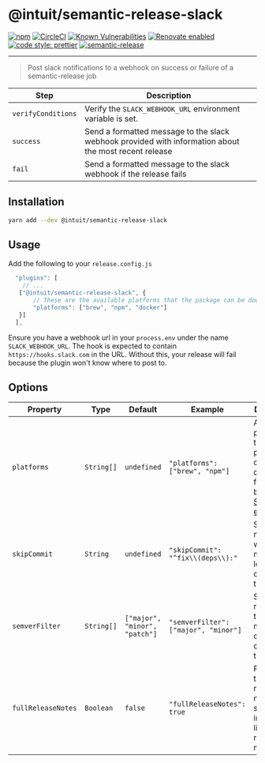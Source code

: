 # @intuit/semantic-release-slack

[![npm](https://img.shields.io/npm/v/@intuit/semantic-release-slack.svg)](https://www.npmjs.com/package/@intuit/semantic-release-slack)
[![CircleCI](https://circleci.com/gh/intuit/semantic-release-slack/tree/master.svg?style=shield)](https://circleci.com/gh/intuit/semantic-release-slack/tree/master)
[![Known Vulnerabilities](https://snyk.io//test/github/intuit/semantic-release-slack/badge.svg?targetFile=package.json)](https://snyk.io//test/github/intuit/semantic-release-slack?targetFile=package.json)
[![Renovate enabled](https://img.shields.io/badge/renovate-enabled-brightgreen.svg)](https://renovatebot.com/)
[![code style: prettier](https://img.shields.io/badge/code_style-prettier-ff69b4.svg?style=shield)](https://github.com/prettier/prettier)
[![semantic-release](https://img.shields.io/badge/%20%20%F0%9F%93%A6%F0%9F%9A%80-semantic--release-e10079.svg)](https://github.com/semantic-release/semantic-release)

---

> Post slack notifications to a webhook on success or failure of a semantic-release job

| Step               | Description                                                                                           |
| ------------------ | ----------------------------------------------------------------------------------------------------- |
| `verifyConditions` | Verify the `SLACK_WEBHOOK_URL` environment variable is set.                                           |
| `success`          | Send a formatted message to the slack webhook provided with information about the most recent release |
| `fail`             | Send a formatted message to the slack webhook if the release fails                                    |

## Installation

```sh
yarn add --dev @intuit/semantic-release-slack
```

## Usage

Add the following to your `release.config.js`

```js
  "plugins": [
    // ...
   ["@intuit/semantic-release-slack", {
       // These are the available platforms that the package can be downloaded from
       "platforms": ["brew", "npm", "docker"]
   }]
  ],
```

Ensure you have a webhook url in your `process.env` under the name `SLACK_WEBHOOK_URL`. The hook is
expected to contain `https://hooks.slack.com` in the URL. Without this, your release will fail
because the plugin won't know where to post to.

## Options

| Property           | Type       | Default                       | Example                              | Description                                                                                                                |
| ------------------ | ---------- | ----------------------------- | ------------------------------------ | -------------------------------------------------------------------------------------------------------------------------- |
| `platforms`        | `String[]` | `undefined`                   | `"platforms": ["brew", "npm"]`       | Available platforms that the package can be downloaded from. Can be anything. [Supported emoji](src/get-platform-emoji.js) |
| `skipCommit`       | `String`   | `undefined`                   | `"skipCommit": "^fix\\(deps\\):"`    | Skips notifying when `regex` matches at least one commit in the release                                                    |
| `semverFilter`     | `String[]` | `["major", "minor", "patch"]` | `"semverFilter": ["major", "minor"]` | Skips releases that do not match one of the configured types                                                               |
| `fullReleaseNotes` | `Boolean`  | `false`                       | `"fullReleaseNotes": true`           | Provides the full release notes in slack instead of a link to the release notes                                            |
